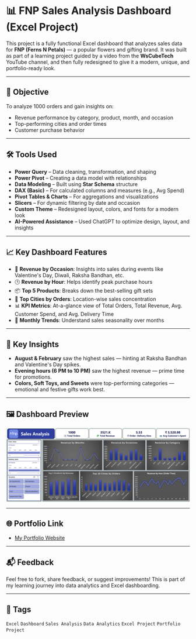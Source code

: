 # 📊 FNP Sales Analysis Dashboard (Excel Project)

This project is a fully functional Excel dashboard that analyzes sales data for **FNP (Ferns N Petals)** — a popular flowers and gifting brand. It was built as part of a learning project guided by a video from the **WsCubeTech** YouTube channel, and then fully redesigned to give it a modern, unique, and portfolio-ready look.

---

## 🎯 Objective

To analyze 1000 orders and gain insights on:
- Revenue performance by category, product, month, and occasion
- Top-performing cities and order times
- Customer purchase behavior

---

## 🛠 Tools Used

- **Power Query** – Data cleaning, transformation, and shaping
- **Power Pivot** – Creating a data model with relationships
- **Data Modeling** – Built using **Star Schema** structure
- **DAX (Basic)** – For calculated columns and measures (e.g., Avg Spend)
- **Pivot Tables & Charts** – For aggregations and visualizations
- **Slicers** – For dynamic filtering by date and occasion
- **Custom Theme** – Redesigned layout, colors, and fonts for a modern look
- **AI-Powered Assistance** – Used ChatGPT to optimize design, layout, and insights

---

## 📈 Key Dashboard Features

- 🎉 **Revenue by Occasion**: Insights into sales during events like Valentine's Day, Diwali, Raksha Bandhan, etc.
- 🕒 **Revenue by Hour**: Helps identify peak purchase hours
- 📦 **Top 5 Products**: Breaks down the best-selling gift sets
- 📍 **Top Cities by Orders**: Location-wise sales concentration
- 📊 **KPI Metrics**: At-a-glance view of Total Orders, Total Revenue, Avg. Customer Spend, and Avg. Delivery Time
- 📅 **Monthly Trends**: Understand sales seasonality over months

---

## 📌 Key Insights

- **August & February** saw the highest sales — hinting at Raksha Bandhan and Valentine's Day spikes.
- **Evening hours (6 PM to 10 PM)** saw the highest revenue — prime time for promotions.
- **Colors, Soft Toys, and Sweets** were top-performing categories — emotional and festive gifts work best.

---

## 🖼 Dashboard Preview

![Dashboard Preview](/Project_Screenshot.png)

---

## 🌐 Portfolio Link

- [My Portfolio Website](https://codebasics.io/portfolio/Mohammed-Raza-Govani)

---

## 📬 Feedback

Feel free to fork, share feedback, or suggest improvements! This is part of my learning journey into data analytics and Excel dashboarding.

---

## 🔖 Tags

`Excel` `Dashboard` `Sales Analysis` `Data Analytics` `Excel Project` `Portfolio Project`

